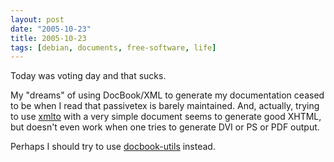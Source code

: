 ```yaml
---
layout: post
date: "2005-10-23"
title: 2005-10-23
tags: [debian, documents, free-software, life]
---
```

Today was voting day and that sucks.

My "dreams" of using DocBook/XML to generate my documentation
ceased to be when I read that passivetex is barely maintained. And,
actually, trying to use [xmlto](http://packages.debian.org/xmlto)
with a very simple document seems to generate good XHTML, but
doesn't even work when one tries to generate DVI or PS or PDF
output.

Perhaps I should try to use
[docbook-utils](http://packages.debian.org/docbook-utils) instead.


